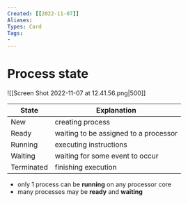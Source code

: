 ```yaml
---
Created: [[2022-11-07]]
Aliases: 
Types: Card
Tags: 
- 
---
```

# Process state
![[Screen Shot 2022-11-07 at 12.41.56.png|500]]

| State      | Explanation                           |
| ---------- | ------------------------------------- |
| New        | creating process                      |
| Ready      | waiting to be assigned to a processor |
| Running    | executing instructions                |
| Waiting    | waiting for some event to occur       |
| Terminated | finishing execution                   |

- only 1 process can be **running** on any processor core
- many processes may be **ready** and **waiting**
